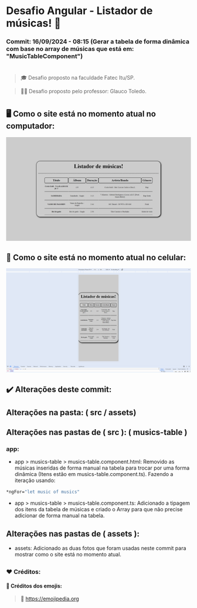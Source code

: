 # Desafio Angular - Listador de músicas! 🌟

### Commit: 16/09/2024 - 08:15 (Gerar a tabela de forma dinâmica com base no array de músicas que está em: "MusicTableComponent")

#

> 🎓 Desafio proposto na faculdade Fatec Itu/SP.

> 👨‍🏫 Desafio proposto pelo professor: Glauco Toledo. 

# 

## 🖥️ Como o site está no momento atual no computador:
!['Site atual no computador'](src/assets/musicTablePhoto-PC.png)
## 📱 Como o site está no momento atual no celular:
!['Site atual no celular'](src/assets/musicTablePhoto-Mobile.png)

## ✔️ Alterações deste commit:

## Alterações na pasta: ( src / assets)

## Alterações nas pastas de ( src ): ( musics-table )

### app:
- app > musics-table > musics-table.component.html: Removido as músicas inseridas de forma manual na tabela para trocar por uma forma dinâmica (Itens estão em musics-table.component.ts). Fazendo a iteração usando:
``` bash
*ngFor="let music of musics"
```

- app > musics-table > musics-table.component.ts: Adicionado a tipagem dos itens da tabela de músicas e criado o Array para que não precise adicionar de forma manual na tabela.

## Alterações nas pastas de ( assets ):

- assets: Adicionado as duas fotos que foram usadas neste commit para mostrar como o site está no momento atual.

##

### ❤️ Créditos:

#### 🎉 Créditos dos emojis:
> 🔗 <a href="https://emojipedia.org" target="_blank">https://emojipedia.org</a>